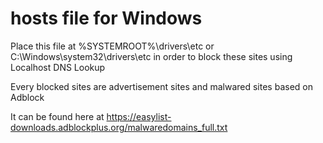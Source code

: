 # hosts file for Windows

Place this file at %SYSTEMROOT%\drivers\etc or C:\Windows\system32\drivers\etc
in order to block these sites using Localhost DNS Lookup

Every blocked sites are advertisement sites and malwared sites based on Adblock

It can be found here at https://easylist-downloads.adblockplus.org/malwaredomains_full.txt
